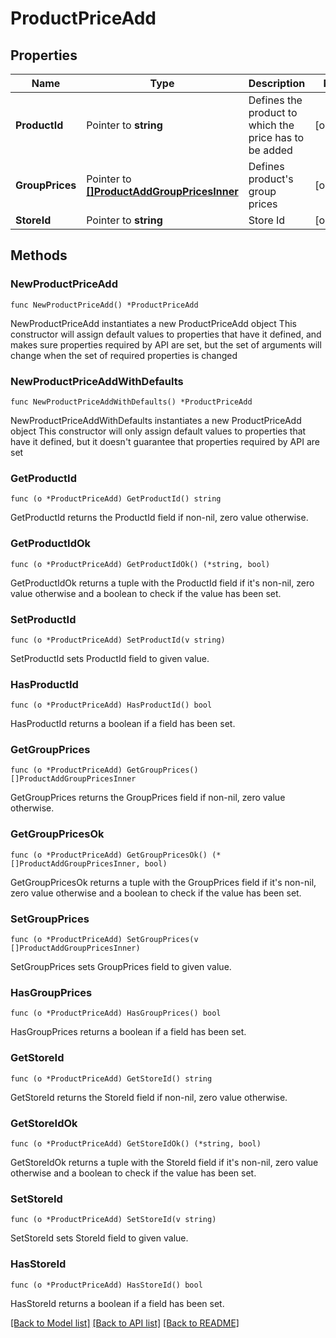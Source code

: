 # ProductPriceAdd

## Properties

Name | Type | Description | Notes
------------ | ------------- | ------------- | -------------
**ProductId** | Pointer to **string** | Defines the product to which the price has to be added | [optional] 
**GroupPrices** | Pointer to [**[]ProductAddGroupPricesInner**](ProductAddGroupPricesInner.md) | Defines product&#39;s group prices | [optional] 
**StoreId** | Pointer to **string** | Store Id | [optional] 

## Methods

### NewProductPriceAdd

`func NewProductPriceAdd() *ProductPriceAdd`

NewProductPriceAdd instantiates a new ProductPriceAdd object
This constructor will assign default values to properties that have it defined,
and makes sure properties required by API are set, but the set of arguments
will change when the set of required properties is changed

### NewProductPriceAddWithDefaults

`func NewProductPriceAddWithDefaults() *ProductPriceAdd`

NewProductPriceAddWithDefaults instantiates a new ProductPriceAdd object
This constructor will only assign default values to properties that have it defined,
but it doesn't guarantee that properties required by API are set

### GetProductId

`func (o *ProductPriceAdd) GetProductId() string`

GetProductId returns the ProductId field if non-nil, zero value otherwise.

### GetProductIdOk

`func (o *ProductPriceAdd) GetProductIdOk() (*string, bool)`

GetProductIdOk returns a tuple with the ProductId field if it's non-nil, zero value otherwise
and a boolean to check if the value has been set.

### SetProductId

`func (o *ProductPriceAdd) SetProductId(v string)`

SetProductId sets ProductId field to given value.

### HasProductId

`func (o *ProductPriceAdd) HasProductId() bool`

HasProductId returns a boolean if a field has been set.

### GetGroupPrices

`func (o *ProductPriceAdd) GetGroupPrices() []ProductAddGroupPricesInner`

GetGroupPrices returns the GroupPrices field if non-nil, zero value otherwise.

### GetGroupPricesOk

`func (o *ProductPriceAdd) GetGroupPricesOk() (*[]ProductAddGroupPricesInner, bool)`

GetGroupPricesOk returns a tuple with the GroupPrices field if it's non-nil, zero value otherwise
and a boolean to check if the value has been set.

### SetGroupPrices

`func (o *ProductPriceAdd) SetGroupPrices(v []ProductAddGroupPricesInner)`

SetGroupPrices sets GroupPrices field to given value.

### HasGroupPrices

`func (o *ProductPriceAdd) HasGroupPrices() bool`

HasGroupPrices returns a boolean if a field has been set.

### GetStoreId

`func (o *ProductPriceAdd) GetStoreId() string`

GetStoreId returns the StoreId field if non-nil, zero value otherwise.

### GetStoreIdOk

`func (o *ProductPriceAdd) GetStoreIdOk() (*string, bool)`

GetStoreIdOk returns a tuple with the StoreId field if it's non-nil, zero value otherwise
and a boolean to check if the value has been set.

### SetStoreId

`func (o *ProductPriceAdd) SetStoreId(v string)`

SetStoreId sets StoreId field to given value.

### HasStoreId

`func (o *ProductPriceAdd) HasStoreId() bool`

HasStoreId returns a boolean if a field has been set.


[[Back to Model list]](../README.md#documentation-for-models) [[Back to API list]](../README.md#documentation-for-api-endpoints) [[Back to README]](../README.md)


